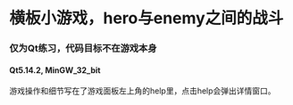 # 横板小游戏，hero与enemy之间的战斗
### 仅为Qt练习，代码目标不在游戏本身
#### Qt5.14.2, MinGW_32_bit

游戏操作和细节写在了游戏面板左上角的help里，点击help会弹出详情窗口。
